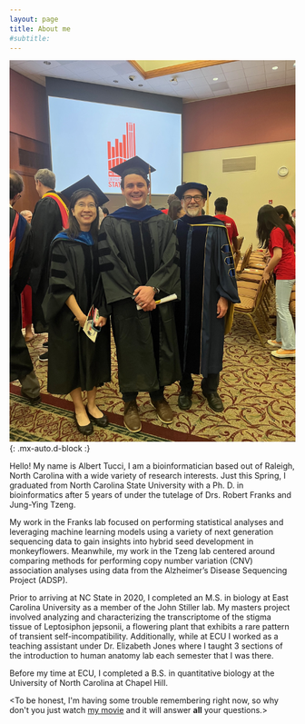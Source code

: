 ```yaml
---
layout: page
title: About me
#subtitle: 
---
```


![myadvisors](/assets/img/PIs.jpeg){: .mx-auto.d-block :}

Hello! My name is Albert Tucci, I am a bioinformatician based out of Raleigh, North Carolina with a wide variety of research interests. Just this Spring, I graduated from North Carolina State University with a Ph. D. in bioinformatics after 5 years of under the tutelage of Drs. Robert Franks and Jung-Ying Tzeng.

My work in the Franks lab focused on performing statistical analyses and leveraging machine learning models using a variety of next generation sequencing data to gain insights into hybrid seed development in monkeyflowers. Meanwhile, my work in the Tzeng lab centered around comparing methods for performing copy number variation (CNV) association analyses using data from the Alzheimer’s Disease Sequencing Project (ADSP).

Prior to arriving at NC State in 2020, I completed an M.S. in biology at East Carolina University as a member of the John Stiller lab. My masters project involved analyzing and characterizing the transcriptome of the stigma tissue of Leptosiphon jepsonii, a flowering plant that exhibits a rare pattern of transient self-incompatibility. Additionally, while at ECU I worked as a teaching assistant under Dr. Elizabeth Jones where I taught 3 sections of the introduction to human anatomy lab each semester that I was there.

Before my time at ECU, I completed a B.S. in quantitative biology at the University of North Carolina at Chapel Hill.


<To be honest, I'm having some trouble remembering right now, so why don't you just watch [my movie](https://en.wikipedia.org/wiki/The_Princess_Bride_%28film%29) and it will answer **all** your questions.>
